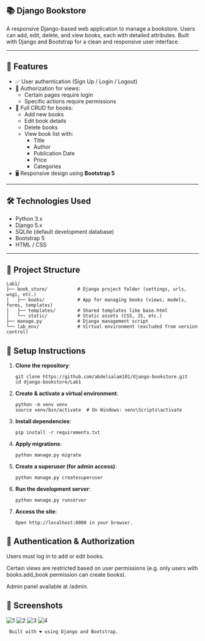 ## 📚 Django Bookstore

A responsive Django-based web application to manage a bookstore. Users can add, edit, delete, and view books, each with detailed attributes. Built with Django and Bootstrap for a clean and responsive user interface.

---

## 🚀 Features

- ✅ User authentication (Sign Up / Login / Logout)
- 🔐 Authorization for views:
  - Certain pages require login
  - Specific actions require permissions
- 📖 Full CRUD for books:
  - Add new books
  - Edit book details
  - Delete books
  - View book list with:
    - Title
    - Author
    - Publication Date
    - Price
    - Categories
- 🖥️ Responsive design using **Bootstrap 5**

---

## 🛠️ Technologies Used

- Python 3.x
- Django 5.x
- SQLite (default development database)
- Bootstrap 5
- HTML / CSS

---

## 📂 Project Structure

```
Lab1/
├── book_store/           # Django project folder (settings, urls, wsgi, etc.)
│   ├── books/            # App for managing books (views, models, forms, templates)
│   ├── templates/        # Shared templates like base.html
│   └── static/           # Static assets (CSS, JS, etc.)
├── manage.py             # Django management script
└── lab_env/              # Virtual environment (excluded from version control)
```


## 🧪 Setup Instructions

1. **Clone the repository**:
   ```
   git clone https://github.com/abdelsalam101/django-bookstore.git
   cd django-bookstore/Lab1
2. **Create & activate a virtual environment**:
   ```
   python -m venv venv
   source venv/bin/activate  # On Windows: venv\Scripts\activate

3. **Install dependencies**:
   ```
   pip install -r requirements.txt

4. **Apply migrations**:
   ```
   python manage.py migrate

5. **Create a superuser (for admin access)**:
   ```  
   python manage.py createsuperuser

6. **Run the development server**:
   ```  
   python manage.py runserver

7. **Access the site**:
   ```
   Open http://localhost:8000 in your browser.

## 🔐 Authentication & Authorization
Users must log in to add or edit books.

Certain views are restricted based on user permissions (e.g. only users with books.add_book permission can create books).

Admin panel available at /admin.

## 📸 Screenshots
![1](https://github.com/user-attachments/assets/114784a0-ddc8-433d-a7ec-8c4227ecf0e9)
![2](https://github.com/user-attachments/assets/ba1a7c46-3967-477d-9eec-aaf75dfa4f55)
![3](https://github.com/user-attachments/assets/a4a8bb7f-0e2c-4f65-a64a-a8549be1517c)
![4](https://github.com/user-attachments/assets/96d0dcc5-4144-452d-8e82-928a659ee6f4)

```
 Built with ❤️ using Django and Bootstrap.
